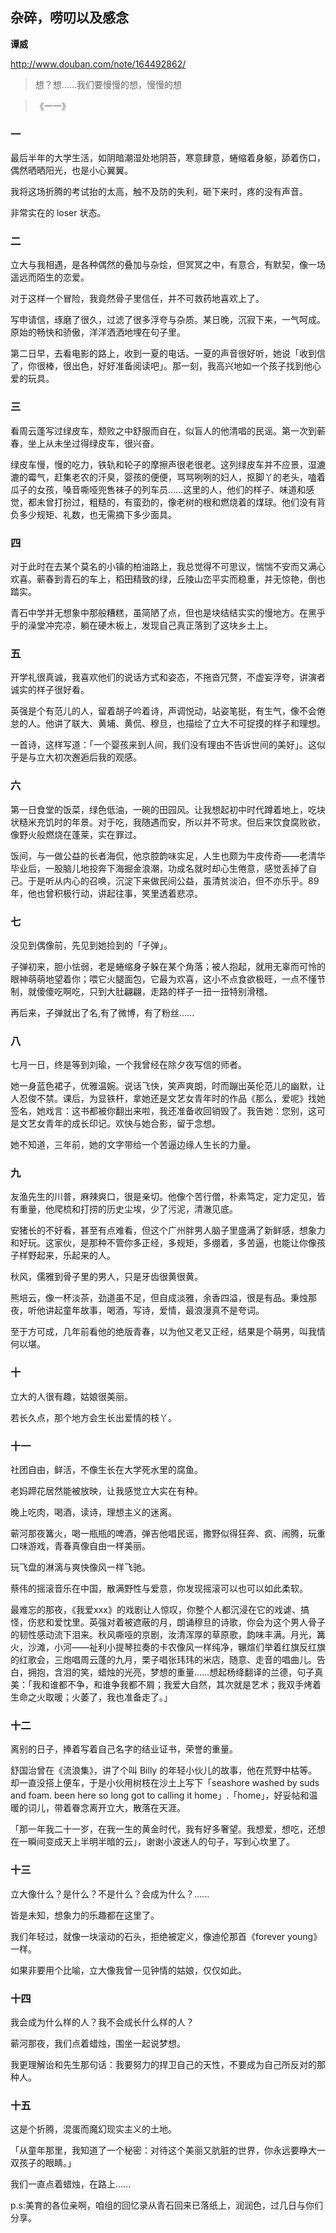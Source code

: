 ## 杂碎，唠叨以及感念

**谭威**

http://www.douban.com/note/164492862/

> 想？想……我们要慢慢的想，慢慢的想

> 《一一》

### 一

最后半年的大学生活，如阴暗潮湿处地阴苔，寒意肆意，蜷缩着身躯，舔着伤口，偶然晒晒阳光，也是小心翼翼。

我将这场折腾的考试抬的太高，触不及防的失利，砸下来时，疼的没有声音。

非常实在的 loser 状态。

### 二

立大与我相遇，是各种偶然的叠加与杂烩，但冥冥之中，有意合，有默契，像一场遥远而陌生的恋爱。

对于这样一个冒险，我竟然骨子里信任，并不可救药地喜欢上了。

写申请信，琢磨了很久，过滤了很多浮夸与杂质。某日晚，沉寂下来，一气呵成。原始的畅快和骄傲，洋洋洒洒地埋在句子里。

第二日早，去看电影的路上，收到一夏的电话。一夏的声音很好听，她说「收到信了，你很棒，很出色，好好准备阅读吧」。那一刻，我高兴地如一个孩子找到他心爱的玩具。


### 三

看周云蓬写过绿皮车，颓败之中舒服而自在，似盲人的他清唱的民谣。第一次到蕲春，坐上从未坐过得绿皮车，很兴奋。

绿皮车慢，慢的吃力，铁轨和轮子的摩擦声很老很老。这列绿皮车并不应景，湿漉漉的霉气，赶集老农的汗臭，婴孩的便便，骂骂咧咧的妇人，抠脚丫的老头，嗑着瓜子的女孩，嗓音嘶哑兜售袜子的列车员......这里的人，他们的样子、味道和感觉，都未曾打扮过，粗糙的，有蛮劲的，像老树的根和燃烧着的煤球。他们没有背负多少规矩、礼数，也无需摘下多少面具。

### 四

对于此时在去某个莫名的小镇的柏油路上，我总觉得不可思议，惴惴不安而又满心欢喜。蕲春到青石的车上，稻田精致的绿，丘陵山峦平实而稳重，并无惊艳，倒也踏实。

青石中学并无想象中那般糟糕，虽简陋了点，但也是块结结实实的慢地方。在黑乎乎的澡堂冲完凉，躺在硬木板上，发现自己真正落到了这块乡土上。

### 五

开学礼很真诚，我喜欢他们的说话方式和姿态，不拖沓冗赘，不虚妄浮夸，讲演者诚实的样子很好看。

英强是个有范儿的人，留着胡子吟着诗，声调悦动，站姿笔挺，有生气，像不会倦怠的人。他讲了联大、黄埔、黄侃、穆旦，也描绘了立大不可捉摸的样子和理想。

一首诗，这样写道：「一个婴孩来到人间，我们没有理由不告诉世间的美好」。这似乎是与立大初次邂逅后我的观感。

### 六

第一日食堂的饭菜，绿色低油，一碗的田园风。让我想起初中时代蹲着地上，吃块状糙米充饥时的年景。对于吃，我随遇而安，所以并不苛求。但后来饮食腐败欲，像野火般燃烧在蓬莱，实在罪过。

饭间，与一做公益的长者海侃，他京腔韵味实足，人生也颇为牛皮传奇——老清华毕业后，一股脑儿地投奔下海掘金浪潮，功成名就时却心生倦意，感觉丢掉了自己。于是听从内心的召唤，沉淀下来做民间公益，虽清贫淡泊，但不亦乐乎。89 年，他也曾积极行动，讲起往事，笑里透着悲凉。

### 七

没见到偶像前，先见到她捡到的「子弹」。

子弹初来，胆小怯弱，老是蜷缩身子躲在某个角落；被人抱起，就用无辜而可怜的眼神萌萌地望着你；喂它火腿面包，它最为欢喜，这小不点食欲极旺，一点不懂节制，就傻傻吃啊吃，只到大肚翩翩，走路的样子一扭一扭特别滑稽。

再后来，子弹就出了名,有了微博，有了粉丝......

### 八

七月一日，终是等到刘瑜，一个我曾经在除夕夜写信的师者。

她一身蓝色裙子，优雅温婉。说话飞快，笑声爽朗，时而蹦出英伦范儿的幽默，让人忍俊不禁。课后，为显铁杆，拿她还是文艺女青年时的作品《那么，爱呢》找她签名，她戏言：这书都被你翻出来啦，我还准备收回销毁了。我告她：您别，这可是文艺女青年的成长印记。欢快与她合影，留于念想。

她不知道，三年前，她的文字带给一个苦逼边缘人生长的力量。


### 九

友渔先生的川普，麻辣爽口，很是亲切。他像个苦行僧，朴素笃定，定力定见，皆有重量，他爬梳和打捞的历史尘埃，少了污泥，清澈见底。

安猪长的不好看，甚至有点难看，但这个广州胖男人脑子里盛满了新鲜感，想象力和好玩。这家伙，是那种不管你多正经，多规矩，多绷着，多苦逼，也能让你像孩子样野起来，乐起来的人。

秋风，儒雅到骨子里的男人，只是牙齿很黄很黄。

熊培云，像一杯淡茶，劲道虽不足，但自成淡雅，余香四溢，很是有品。秉烛那夜，听他讲起童年故事，喝酒，写诗，爱情，最浪漫真不是夸词。

至于方可成，几年前看他的绝版青春，以为他又老又正经，结果是个萌男，叫我情何以堪。

### 十

立大的人很有趣，姑娘很美丽。

若长久点，那个地方会生长出爱情的枝丫。

### 十一

社团自由，鲜活，不像生长在大学死水里的腐鱼。

老妈蹄花居然能被放映，让我感觉立大实在有种。

晚上吃肉，喝酒，读诗，理想主义的迷离。

蕲河那夜篝火，喝一瓶瓶的啤酒，弹吉他唱民谣，撒野似得狂奔、疯、闹腾，玩重口味游戏，青春真像自由一样美丽。

玩飞盘的淋漓与爽快像风一样飞驰。

蔡伟的摇滚音乐在中国，散满野性与爱意，你发现摇滚可以也可以如此柔软。

最难忘的那夜，《我爱xxx》的戏剧让人惊叹，你整个人都沉浸在它的戏谑、搞怪，伤悲和爱忱里。英强对着被遮蔽的月，朗诵穆旦的诗歌，你会为这个男人骨子的韧性感动流下泪来。秋风嘶哑的京剧，汝清浑厚的草原歌，韵味丰满。月光，篝火，沙滩，小河——祉利小提琴拉奏的卡农像风一样纯净，冁煊们举着红旗反红旗的红歌会，三炮唱周云蓬的九月，栗子唱张玮玮的米店，随意、走音的唱曲儿。告白，拥抱，含泪的笑，蜡烛的光亮，梦想的重量……想起杨绛翻译的兰德，句子真美：「我和谁都不争，和谁争我都不屑；我爱大自然，其次就是艺术；我双手烤着生命之火取暖；火萎了，我也准备走了。」

### 十二

离别的日子，捧着写着自己名字的结业证书，荣誉的重量。

舒国治曾在《流浪集》，讲了个叫 Billy 的年轻小伙儿的故事，他在荒野中枯等。却一直没搭上便车，于是小伙用树枝在沙土上写下「seashore washed by suds and foam. been here so long got to calling it home」.「home」，好妥帖和温暖的词儿，带着眷念离开立大，散落在天涯。

「那一年我二十一岁，在我一生的黄金时代，我有好多奢望。我想爱，想吃，还想在一瞬间变成天上半明半暗的云」，谢谢小波迷人的句子，写到心坎里了。

### 十三

立大像什么？是什么？不是什么？会成为什么？......

皆是未知，想象力的乐趣都在这里了。

我们年轻过，就像一块滚动的石头，拒绝被定义，像迪伦那首《forever young》一样。

如果非要用个比喻，立大像我曾一见钟情的姑娘，仅仅如此。

### 十四

我会成为什么样的人？我不会成长什么样的人？

蕲河那夜，我们点着蜡烛，围坐一起说梦想。

我更理解诒和先生那句话：我要努力的捍卫自己的天性，不要成为自己所反对的那种人。

### 十五

这是个折腾，混蛋而魔幻现实主义的土地。

「从童年那里，我知道了一个秘密：对待这个美丽又肮脏的世界，你永远要睁大一双孩子的眼睛。」

我们一直点着蜡烛，在路上......

p.s:美育的各位亲啊，咱组的回忆录从青石回来已落纸上，润润色，过几日与你们分享。
